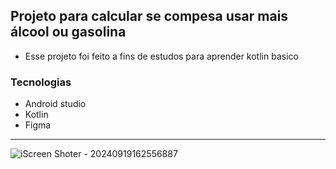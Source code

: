 ## Projeto para calcular se compesa usar mais álcool ou gasolina

- Esse projeto foi feito a fins de estudos para aprender kotlin basico

### Tecnologias
- Android studio
- Kotlin
- Figma

<hr>

![iScreen Shoter - 20240919162556887](https://github.com/user-attachments/assets/7d9f6f88-2a87-4678-bdc0-5efaadcbc60e)
